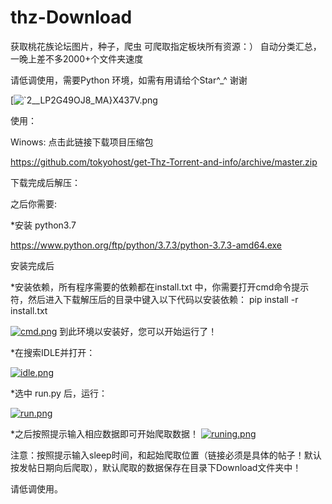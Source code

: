# thz-Download
获取桃花族论坛图片，种子，爬虫  可爬取指定板块所有资源：）
自动分类汇总，一晚上差不多2000+个文件夹速度

请低调使用，需要Python 环境，如需有用请给个Star^_^ 谢谢


[![`2__LP2G49OJ8_[MA}X437V.png](https://i.loli.net/2019/06/24/5d10a24448c4632642.png)](https://i.loli.net/2019/06/24/5d10a24448c4632642.png)


使用：


Winows:
  点击此链接下载项目压缩包
  
  https://github.com/tokyohost/get-Thz-Torrent-and-info/archive/master.zip
  
  下载完成后解压：
  
  之后你需要:
  
  *安装 python3.7
  
  https://www.python.org/ftp/python/3.7.3/python-3.7.3-amd64.exe
  
  安装完成后
  
  *安装依赖，所有程序需要的依赖都在install.txt 中，你需要打开cmd命令提示符，然后进入下载解压后的目录中键入以下代码以安装依赖：
  pip install -r install.txt
  
  [![cmd.png](https://i.loli.net/2019/06/28/5d158e8dedf6d65567.png)](https://i.loli.net/2019/06/28/5d158e8dedf6d65567.png)
  到此环境以安装好，您可以开始运行了！
  
  
  *在搜索IDLE并打开：
  
[![idle.png](https://i.loli.net/2019/06/28/5d158aaadf08657780.png)](https://i.loli.net/2019/06/28/5d158aaadf08657780.png)

  *选中 run.py 后，运行：
  
[![run.png](https://i.loli.net/2019/06/28/5d158b95dd8fa92254.png)](https://i.loli.net/2019/06/28/5d158b95dd8fa92254.png)
  
  
  *之后按照提示输入相应数据即可开始爬取数据！
[![runing.png](https://i.loli.net/2019/06/28/5d158ed7aa5bd24375.png)](https://i.loli.net/2019/06/28/5d158ed7aa5bd24375.png)
  
  注意：按照提示输入sleep时间，和起始爬取位置（链接必须是具体的帖子！默认按发帖日期向后爬取），默认爬取的数据保存在目录下Download文件夹中！ 
  
  请低调使用。
